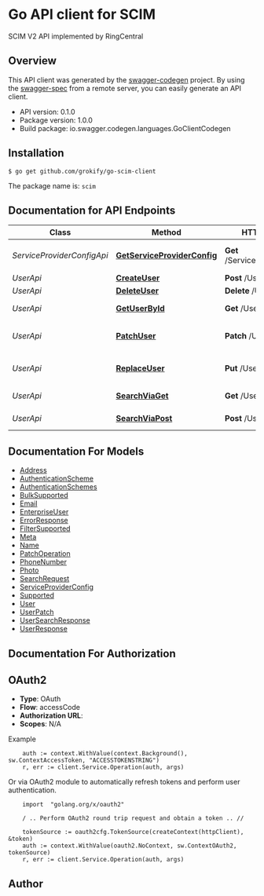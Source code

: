 # Go API client for SCIM

SCIM V2 API implemented by RingCentral

## Overview

This API client was generated by the [swagger-codegen](https://github.com/swagger-api/swagger-codegen) project.  By using the [swagger-spec](https://github.com/swagger-api/swagger-spec) from a remote server, you can easily generate an API client.

- API version: 0.1.0
- Package version: 1.0.0
- Build package: io.swagger.codegen.languages.GoClientCodegen

## Installation

```
$ go get github.com/grokify/go-scim-client
```

The package name is: `scim`

## Documentation for API Endpoints

Class | Method | HTTP request | Description
------------ | ------------- | ------------- | -------------
*ServiceProviderConfigApi* | [**GetServiceProviderConfig**](docs/ServiceProviderConfigApi.md#getserviceproviderconfig) | **Get** /ServiceProviderConfig | get service provider config
*UserApi* | [**CreateUser**](docs/UserApi.md#createuser) | **Post** /Users | create a user
*UserApi* | [**DeleteUser**](docs/UserApi.md#deleteuser) | **Delete** /Users/{id} | delete a user
*UserApi* | [**GetUserById**](docs/UserApi.md#getuserbyid) | **Get** /Users/{id} | get a user by id
*UserApi* | [**PatchUser**](docs/UserApi.md#patchuser) | **Patch** /Users/{id} | partially update/patch a user
*UserApi* | [**ReplaceUser**](docs/UserApi.md#replaceuser) | **Put** /Users/{id} | fully update/replace a user
*UserApi* | [**SearchViaGet**](docs/UserApi.md#searchviaget) | **Get** /Users | search or list users
*UserApi* | [**SearchViaPost**](docs/UserApi.md#searchviapost) | **Post** /Users/.search | search or list users


## Documentation For Models

 - [Address](docs/Address.md)
 - [AuthenticationScheme](docs/AuthenticationScheme.md)
 - [AuthenticationSchemes](docs/AuthenticationSchemes.md)
 - [BulkSupported](docs/BulkSupported.md)
 - [Email](docs/Email.md)
 - [EnterpriseUser](docs/EnterpriseUser.md)
 - [ErrorResponse](docs/ErrorResponse.md)
 - [FilterSupported](docs/FilterSupported.md)
 - [Meta](docs/Meta.md)
 - [Name](docs/Name.md)
 - [PatchOperation](docs/PatchOperation.md)
 - [PhoneNumber](docs/PhoneNumber.md)
 - [Photo](docs/Photo.md)
 - [SearchRequest](docs/SearchRequest.md)
 - [ServiceProviderConfig](docs/ServiceProviderConfig.md)
 - [Supported](docs/Supported.md)
 - [User](docs/User.md)
 - [UserPatch](docs/UserPatch.md)
 - [UserSearchResponse](docs/UserSearchResponse.md)
 - [UserResponse](docs/UserResponse.md)


## Documentation For Authorization

## OAuth2
- **Type**: OAuth
- **Flow**: accessCode
- **Authorization URL**: 
- **Scopes**: N/A

Example
```
	auth := context.WithValue(context.Background(), sw.ContextAccessToken, "ACCESSTOKENSTRING")
    r, err := client.Service.Operation(auth, args)
```

Or via OAuth2 module to automatically refresh tokens and perform user authentication.
```
	import 	"golang.org/x/oauth2"

    / .. Perform OAuth2 round trip request and obtain a token .. //

    tokenSource := oauth2cfg.TokenSource(createContext(httpClient), &token)
	auth := context.WithValue(oauth2.NoContext, sw.ContextOAuth2, tokenSource)
    r, err := client.Service.Operation(auth, args)
```

## Author
